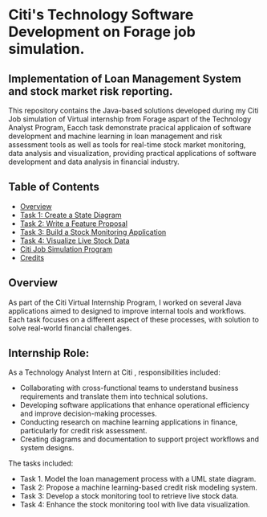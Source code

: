 # Citi's Technology Software Development on Forage job simulation.
 ## Implementation of Loan Management System and stock market risk reporting.
 


This repository contains the Java-based solutions developed during my Citi Job simulation of Virtual internship from Forage aspart of the Technology Analyst Program, Eacch task demonstrate pracical applicaion of software 
development and machine learning in loan management and risk assessment tools as well as tools for real-time stock market monitoring, data analysis and visualization, providing practical applications of software development and data analysis in financial industry.



## Table of Contents
- [Overview](#overview)
- [Task 1: Create a State Diagram](#task-1-create-a-state-diagram)
- [Task 2: Write a Feature Proposal](#task-2-write-a-feature-proposal)
- [Task 3: Build a Stock Monitoring Application](#task-3-build-a-stock-monitoring-application)
- [Task 4: Visualize Live Stock Data](#task-4-visualize-live-stock-data)
- [Citi Job Simulation Program](#citi-job-simulation-program)
- [Credits](#credits)



## Overview

As part of the Citi Virtual Internship Program, I worked on several Java applications aimed to designed to improve internal tools and workflows. Each task focuses on a different aspect of these processes, with solution to solve real-world financial challenges.

## Internship Role:
As a Technology Analyst Intern at Citi , responsibilities included:

- Collaborating with cross-functional teams to understand business requirements and translate them into technical solutions.
- Developing software applications that enhance operational efficiency and improve decision-making processes.
- Conducting research on machine learning applications in finance, particularly for credit risk assessment.
- Creating diagrams and documentation to support project workflows and system designs.

The tasks included:
- Task 1. Model the loan management process with a UML state diagram.
- Task 2: Propose a machine learning-based credit risk modeling system.
- Task 3: Develop a stock monitoring tool to retrieve live stock data.
- Task 4: Enhance the stock monitoring tool with live data visualization.

